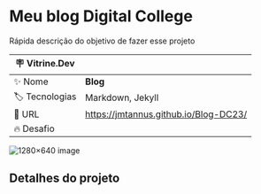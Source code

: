 # Meu blog Digital College

Rápida descrição do objetivo de fazer esse projeto

| :placard: Vitrine.Dev |     |
| -------------  | --- |
| :sparkles: Nome        | **Blog**
| :label: Tecnologias | Markdown, Jekyll
| :rocket: URL         | https://jmtannus.github.io/Blog-DC23/
| :fire: Desafio     | 

<!-- Inserir imagem com a #vitrinedev ao final do link -->
![1280×640 image](https://github.com/jmtannus/Blog-DC23/assets/61756665/09808be6-03a6-4e1c-bcc8-fd3c6de70882)

## Detalhes do projeto

<!--Textos e imagens que descrevam seu projeto, suas conquistas, seus desafios, próximos passos. -->



<header>

<!--
  <<< Author notes: Course header >>>
  Include a 1280×640 image, course title in sentence case, and a concise description in emphasis.
  In your repository settings: enable template repository, add your 1280×640 social image, auto delete head branches.
  Add your open source license, GitHub uses MIT license.

  https://jekyllrb.com/docs/front-matter/
  https://diogotc.com/
  https://www.udemy.com/course/ux-design/learn/lecture/9623738#overview
  https://www.facebook.com/groups/uxenegocios/
-->
